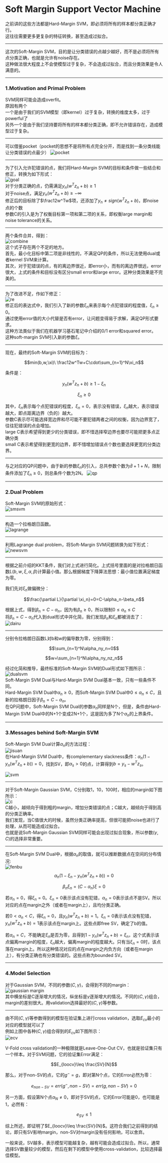 # Soft Margin Support Vector Machine
之前讲的这些方法都是Hard-Margin SVM，即必须将所有的样本都分类正确才行。<br>
这往往需要更多更复杂的特征转换，甚至造成过拟合。<br>

***

这次的Soft-Margin SVM，目的是让分类错误的点越少越好，而不是必须将所有点分类正确，也就是允许有noise存在。<br>
这种做法很大程度上不会使模型过于复杂，不会造成过拟合，而且分类效果是令人满意的。

---

### 1.Motivation and Primal Problem
SVM同样可能会造成overfit。<br>
原因有两个<br>
一个是由于我们的SVM模型（即kernel）过于复杂，转换的维度太多，过于powerful了<br>
另外一个是由于我们坚持要将所有的样本都分类正确，即不允许错误存在，造成模型过于复杂。<br>

***

可以借鉴pocket（pocket的思想不是将所有点完全分开，而是找到一条分类线能让分类错误的点最少）
![pocket](https://github.com/makixi/MachineLearningNote/blob/master/MachineLearningTechniques/pic/4_pocket.png?raw=true)<br>

***

为了引入允许犯错误的点，我们将Hard-Margin SVM的目标和条件做一些结合和修正，转换为如下形式：<br>
![goal](https://github.com/makixi/MachineLearningNote/blob/master/MachineLearningTechniques/pic/4_newgoal.png?raw=true)<br>
对于分类正确的点，仍需满足$y_n(w^Tz_n+b)\geq 1$<br>
对于noise点，满足$y_n(w^Tz_n+b)\geq -\infty$<br>
修正后的目标除了$\frac12w^Tw$项，还添加了$y_n\neq sign(w^Tz_n+b)$，即noise点的个数<br>
参数C的引入是为了权衡目标第一项和第二项的关系，即权衡large margin和noise tolerance的关系。

***

两个条件合并，得到：<br>
![combine](https://github.com/makixi/MachineLearningNote/blob/master/MachineLearningTechniques/pic/4_combine.png?raw=true)<br>
这个式子存在两个不足的地方。<br>
首先，最小化目标中第二项是非线性的，不满足QP的条件，所以无法使用dual或者kernel SVM来计算。<br>
其次，对于犯错误的点，有的离边界很近，即error小，而有的离边界很远，error很大，上式的条件和目标没有区分small error和large error。这种分类效果是不完美的。<br>

***

为了改进不足，作如下修正：<br>
![re](https://github.com/makixi/MachineLearningNote/blob/master/MachineLearningTechniques/pic/4_re.png?raw=true)<br>
修正后的表达式中，我们引入了新的参数$\xi_n$来表示每个点犯错误的程度值，$\xi_n\geq0$。<br>
通过使用error值的大小代替是否有error，让问题变得易于求解，满足QP形式要求。<br>
这种方法类似于我们在机器学习基石笔记中介绍的0/1 error和squared error。<br>
这种soft-margin SVM引入新的参数$\xi$。

***

现在，最终的Soft-Margin SVM的目标为：

$$min(b,w,\xi)\ \frac12w^Tw+C\cdot\sum_{n=1}^N\xi_n$$

条件是：

$$y_n(w^Tz_n+b)\geq 1-\xi_n$$

$$\xi_n\geq0$$

其中，$\xi_n$表示每个点犯错误的程度，$\xi_n=0$，表示没有错误，$\xi_n$越大，表示错误越大，即点距离边界（负的）越大。<br>
参数C表示尽可能选择宽边界和尽可能不要犯错两者之间的权衡，因为边界宽了，往往犯错误的点会增加。<br>
large C表示希望得到更少的分类错误，即不惜选择窄边界也要尽可能把更多点正确分类<br>
small C表示希望得到更宽的边界，即不惜增加错误点个数也要选择更宽的分类边界。<br>

***

与之对应的QP问题中，由于新的参数$\xi_n$的引入，总共参数个数为$\hat d+1+N$，限制条件添加了$\xi_n\geq0$，则总条件个数为2N。
![qp](https://github.com/makixi/MachineLearningNote/blob/master/MachineLearningTechniques/pic/4_qp.png?raw=true)<br>

---

### 2.Dual Problem
Soft-Margin SVM的原始形式：<br>
![smsvm](https://github.com/makixi/MachineLearningNote/blob/master/MachineLearningTechniques/pic/4_smsvm.png?raw=true)<br>

***

构造一个拉格朗日函数。<br>
![lagrange](https://github.com/makixi/MachineLearningNote/blob/master/MachineLearningTechniques/pic/4_lagrange.png?raw=true)<br>

***

利用Lagrange dual problem，将Soft-Margin SVM问题转换为如下形式：<br>
![newsvm](https://github.com/makixi/MachineLearningNote/blob/master/MachineLearningTechniques/pic/4_newsvm.png?raw=true)<br>

***

根据之前介绍的KKT条件，我们对上式进行简化。上式括号里面的是对拉格朗日函数$L(b,w,\xi,\alpha,\beta)$计算最小值。那么根据梯度下降算法思想：最小值位置满足梯度为零。

我们先对$\xi_n$做偏微分：

$$\frac{\partial L}{\partial \xi_n}=0=C-\alpha_n-\beta_n$$

根据上式，得到$\beta_n=C-\alpha_n$，因为有$\beta_n\geq0$，所以限制$0\leq\alpha_n\leq C$<br>
将$\beta_n=C-\alpha_n$代入到dual形式中并化简，我们发现$\beta_n$和$\xi_n$都被消去了：<br>
![dairu](https://github.com/makixi/MachineLearningNote/blob/master/MachineLearningTechniques/pic/4_dairu.png?raw=true)<br>

***

分别令拉格朗日函数L对b和w的偏导数为零，分别得到：

$$\sum_{n=1}^N\alpha_ny_n=0$$

$$w=\sum_{n=1}^N\alpha_ny_nz_n$$

经过化简和推导，最终标准的Soft-Margin SVM的Dual形式如下图所示：<br>
![dualsvm](https://github.com/makixi/MachineLearningNote/blob/master/MachineLearningTechniques/pic/4_dualsvm.png?raw=true)<br>
Soft-Margin SVM Dual与Hard-Margin SVM Dual基本一致，只有一些条件不同。<br>
Hard-Margin SVM Dual中$\alpha_n\geq0$，而Soft-Margin SVM Dual中$0\leq\alpha_n\leq C$，且新的拉格朗日因子$\beta_n=C-\alpha_n$。<br>
在QP问题中，Soft-Margin SVM Dual的参数$\alpha_n$同样是N个，但是，条件由Hard-Margin SVM Dual中的N+1个变成2N+1个，这是因为多了N个$\alpha_n$的上界条件。

---

### 3.Messages behind Soft-Margin SVM
Soft-Margin SVM Dual计算$\alpha_n$的方法过程：<br>
![jisuan](https://github.com/makixi/MachineLearningNote/blob/master/MachineLearningTechniques/pic/4_jisuan.png?raw=true)<br>
在Hard-Margin SVM Dual中，有complementary slackness条件：$\alpha_n(1-y_n(w^Tz_n+b))=0$，找到SV，即$\alpha_s>0$的点，计算得到$b=y_s-w^Tz_s$。<br>

![svm](https://github.com/makixi/MachineLearningNote/blob/master/MachineLearningTechniques/pic/4_svm.png?raw=true)<br>

***

对于Soft-Margin Gaussian SVM，C分别取1，10，100时，相应的margin如下图所示：<br>
![c](https://github.com/makixi/MachineLearningNote/blob/master/MachineLearningTechniques/pic/4_c.png?raw=true)<br>
C越小，越倾向于得到粗的margin，增加分类错误的点；C越大，越倾向于得到高的分类正确率。<br>
我们发现，当C值很大的时候，虽然分类正确率提高，但很可能把noise也进行了处理，从而可能造成过拟合。<br>
也就是说Soft-Margin Gaussian SVM同样可能会出现过拟合现象，所以参数$(\gamma,C)$的选择非常重要。

***

在Soft-Margin SVM Dual中，根据$\alpha_n$的取值，就可以推断数据点在空间的分布情况:<br>
![fenbu](https://github.com/makixi/MachineLearningNote/blob/master/MachineLearningTechniques/pic/4_fenbu.png?raw=true)<br>
$$\alpha_n(1-\xi_n-y_n(w^Tz_n+b))=0$$

$$\beta_n\xi_n=(C-\alpha_n)\xi=0$$

若$\alpha_n=0$，得$\xi_n=0$。$\xi_n=0$表示该点没有犯错，$\alpha_n=0$表示该点不是SV。所以对应的点在margin之外（或者在margin上），且均分类正确。

若$0<\alpha_n<C$，得$\xi_n=0$，且$y_n(w^Tz_n+b)=1$。$\xi_n=0$表示该点没有犯错，$y_n(w^Tz_n+b)=1$表示该点在margin上。这些点即free SV，确定了b的值。

若$\alpha_n=C$，不能确定$\xi_n$是否为零，且得到$1-y_n(w^Tz_n+b)=\xi_n$，这个式表示该点偏离margin的程度，$\xi_n$越大，偏离margin的程度越大。只有当$\xi_n=0$时，该点落在margin上。所以这种情况对应的点在margin之内负方向（或者在margin上），有分类正确也有分类错误的。这些点称为bounded SV。

---

### 4.Model Selection
对于Gaussian SVM，不同的参数$(C,\gamma)$，会得到不同的margin：<br>
![gaussian margin](https://github.com/makixi/MachineLearningNote/blob/master/MachineLearningTechniques/pic/4_gamargin.png?raw=true)<br>
其中横坐标是C逐渐增大的情况，纵坐标是$\gamma$逐渐增大的情况。不同的$(C,\gamma)$组合，margin的差别很大。用validation选择最好的$(C,\gamma)$等参数。

***

由不同$(C,\gamma)$等参数得到的模型在验证集上进行cross validation，选取$E_{cv}$最小的对应的模型就可以了<br>
例如上图中各种$(C,\gamma)$组合得到的$E_{cv}$如下图所示：<br>
![ecv](https://github.com/makixi/MachineLearningNote/blob/master/MachineLearningTechniques/pic/4_ecv.png?raw=true)<br>

V-Fold cross validation的一种极限就是Leave-One-Out CV，也就是验证集只有一个样本。对于SVM问题，它的验证集Error满足：

$$E_{loocv}\leq \frac{SV}{N}$$

那么，对于non-SV的点，它的$g^-=g$，即对第N个点，它的Error必然为零：

$$e_{non-SV}=err(g^-,non-SV)=err(g,non-SV)=0$$

另一方面，假设第N个点$\alpha_N\neq0$，即对于SV的点，它的Error可能是0，也可能是1，必然有：

$$e_{SV}\leq1$$

综上所述，即证明了$E_{loocv}\leq \frac{SV}{N}$。这符合我们之前得到的结论，即只有SV影响margin，non-SV对margin没有任何影响，可以舍弃。

一般来说，SV越多，表示模型可能越复杂，越有可能会造成过拟合。所以，通常选择SV数量较少的模型，然后在剩下的模型中使用cross-validation，比较选择最佳模型。